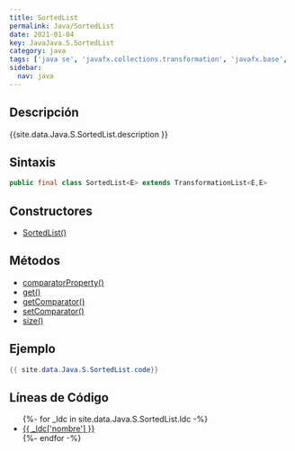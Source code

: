 ```yaml
---
title: SortedList
permalink: Java/SortedList
date: 2021-01-04
key: JavaJava.S.SortedList
category: java
tags: ['java se', 'javafx.collections.transformation', 'javafx.base', 'clase java', 'JavaFX 8.0']
sidebar: 
  nav: java
---
```


## Descripción
{{site.data.Java.S.SortedList.description }}

## Sintaxis
~~~java
public final class SortedList<E> extends TransformationList<E,E>
~~~

## Constructores
* [SortedList()](/Java/SortedList/SortedList/)

## Métodos
* [comparatorProperty()](/Java/SortedList/comparatorProperty)
* [get()](/Java/SortedList/get)
* [getComparator()](/Java/SortedList/getComparator)
* [setComparator()](/Java/SortedList/setComparator)
* [size()](/Java/SortedList/size)

## Ejemplo
~~~java
{{ site.data.Java.S.SortedList.code}}
~~~

## Líneas de Código
<ul>
{%- for _ldc in site.data.Java.S.SortedList.ldc -%}
   <li>
       <a href="{{_ldc['url'] }}">{{ _ldc['nombre'] }}</a>
   </li>
{%- endfor -%}
</ul>

